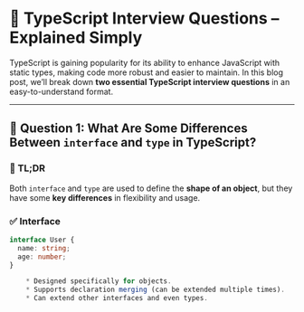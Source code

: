 # 🎯 TypeScript Interview Questions – Explained Simply

TypeScript is gaining popularity for its ability to enhance JavaScript with static types, making code more robust and easier to maintain. In this blog post, we’ll break down **two essential TypeScript interview questions** in an easy-to-understand format.

---

## 📘 Question 1: What Are Some Differences Between `interface` and `type` in TypeScript?

### 🧠 TL;DR
Both `interface` and `type` are used to define the **shape of an object**, but they have some **key differences** in flexibility and usage.

### ✅ Interface
```ts
interface User {
  name: string;
  age: number;
}

    * Designed specifically for objects.
    * Supports declaration merging (can be extended multiple times).
    * Can extend other interfaces and even types.